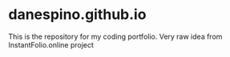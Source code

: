 # danespino.github.io
This is the repository for my coding portfolio. Very raw idea from InstantFolio.online project
